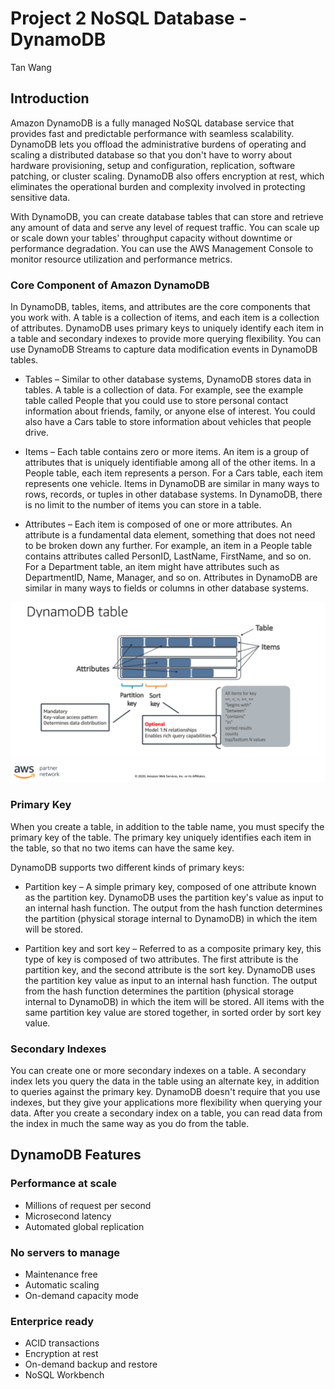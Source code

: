 # Project 2 NoSQL Database - DynamoDB
Tan Wang
## Introduction
Amazon DynamoDB is a fully managed NoSQL database service that provides fast and predictable
performance with seamless scalability. DynamoDB lets you offload the administrative burdens
of operating and scaling a distributed database so that you don't have to worry about hardware
provisioning, setup and configuration, replication, software patching, or cluster scaling. DynamoDB also
offers encryption at rest, which eliminates the operational burden and complexity involved in protecting
sensitive data.

With DynamoDB, you can create database tables that can store and retrieve any amount of data and
serve any level of request traffic. You can scale up or scale down your tables' throughput capacity
without downtime or performance degradation. You can use the AWS Management Console to monitor
resource utilization and performance metrics.

### Core Component of Amazon DynamoDB
In DynamoDB, tables, items, and attributes are the core components that you work with. A table is a
collection of items, and each item is a collection of attributes. DynamoDB uses primary keys to uniquely
identify each item in a table and secondary indexes to provide more querying flexibility. You can use
DynamoDB Streams to capture data modification events in DynamoDB tables.

- Tables – Similar to other database systems, DynamoDB stores data in tables. A table is a collection of
data. For example, see the example table called People that you could use to store personal contact
information about friends, family, or anyone else of interest. You could also have a Cars table to store
information about vehicles that people drive.

- Items – Each table contains zero or more items. An item is a group of attributes that is uniquely
identifiable among all of the other items. In a People table, each item represents a person. For a Cars
table, each item represents one vehicle. Items in DynamoDB are similar in many ways to rows, records,
or tuples in other database systems. In DynamoDB, there is no limit to the number of items you can
store in a table.

- Attributes – Each item is composed of one or more attributes. An attribute is a fundamental data
element, something that does not need to be broken down any further. For example, an item in a
People table contains attributes called PersonID, LastName, FirstName, and so on. For a Department
table, an item might have attributes such as DepartmentID, Name, Manager, and so on. Attributes in
DynamoDB are similar in many ways to fields or columns in other database systems.

![DynamoDB Architecture](/DynamoDB_Table.png "DynamoDB Architecture")

### Primary Key
When you create a table, in addition to the table name, you must specify the primary key of the table.
The primary key uniquely identifies each item in the table, so that no two items can have the same key.

DynamoDB supports two different kinds of primary keys:
- Partition key – A simple primary key, composed of one attribute known as the partition key. 
DynamoDB uses the partition key's value as input to an internal hash function. The output from the hash 
function determines the partition (physical storage internal to DynamoDB) in which the item will be stored.

- Partition key and sort key – Referred to as a composite primary key, this type of key is composed of
two attributes. The first attribute is the partition key, and the second attribute is the sort key.
DynamoDB uses the partition key value as input to an internal hash function. The output from the
hash function determines the partition (physical storage internal to DynamoDB) in which the item will
be stored. All items with the same partition key value are stored together, in sorted order by sort key
value.

### Secondary Indexes
You can create one or more secondary indexes on a table. A secondary index lets you query the data
in the table using an alternate key, in addition to queries against the primary key. DynamoDB doesn't
require that you use indexes, but they give your applications more flexibility when querying your data.
After you create a secondary index on a table, you can read data from the index in much the same way as
you do from the table.

## DynamoDB Features
### Performance at scale
- Millions of request per second
- Microsecond latency
- Automated global replication
### No servers to manage
- Maintenance free
- Automatic scaling
- On-demand capacity mode
### Enterprice ready
- ACID transactions
- Encryption at rest
- On-demand backup and restore
- NoSQL Workbench
